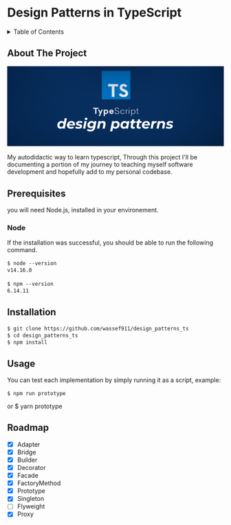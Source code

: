 # Design Patterns in TypeScript

<!-- TABLE OF CONTENTS -->
<details>
  <summary>Table of Contents</summary>
  <ol>
    <li>
      <a href="#about-the-project">About The Project</a>
    </li>
    <li>
      <ul>
        <li><a href="#prerequisites">Prerequisites</a></li>
        <li><a href="#installation">Installation</a></li>
        <li><a href="#usage">Usage</a></li>
        <li><a href="#roadmap">Roadmap</a></li>
      </ul>
    </li>
  </ol>
 </details>
  
  
## About The Project
  
![Cover](cover.png)

My autodidactic way to learn typescript,
Through this project I'll be documenting a portion of my journey to teaching myself software development and hopefully add to my personal codebase.

## Prerequisites

you will need Node.js, installed in your environement.

### Node

If the installation was successful, you should be able to run the following command.

    $ node --version
    v14.16.0

    $ npm --version
    6.14.11

## Installation

    $ git clone https://github.com/wassef911/design_patterns_ts
    $ cd design_patterns_ts
    $ npm install

## Usage

You can test each implementation by simply running it as a script, example:

    $ npm run prototype

or
$ yarn prototype

## Roadmap

- [x] Adapter
- [x] Bridge
- [x] Builder
- [x] Decorator
- [x] Facade
- [x] FactoryMethod
- [x] Prototype
- [x] Singleton
- [ ] Flyweight
- [x] Proxy
